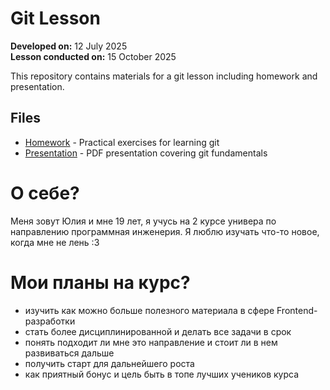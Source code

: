 # Git Lesson

**Developed on:** 12 July 2025  
**Lesson conducted on:** 15 October 2025

This repository contains materials for a git lesson including homework and presentation.

## Files

- [Homework](1_homework.md) - Practical exercises for learning git
- [Presentation](1_presentation.pdf) - PDF presentation covering git fundamentals

# О себе?
Меня зовут Юлия и мне 19 лет, я учусь на 2 курсе универа по направлению программная инженерия. Я люблю изучать что-то новое, когда мне не лень :3

# Мои планы на курс?
- изучить как можно больше полезного материала в сфере Frontend-разработки
- стать более дисциплинированной и делать все задачи в срок
- понять подходит ли мне это направление и стоит ли в нем развиваться дальше
- получить старт для дальнейшего роста
- как приятный бонус и цель быть в топе лучших учеников курса
